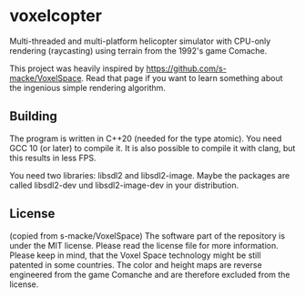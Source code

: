 # voxelcopter
Multi-threaded and multi-platform helicopter simulator with CPU-only rendering (raycasting) using terrain from the 1992's game Comache.

This project was heavily inspired by https://github.com/s-macke/VoxelSpace. Read that page if you want to learn something about the ingenious simple rendering algorithm.

## Building
The program is written in C++20 (needed for the type atomic<int>). You need GCC 10 (or later) to compile it. It is also possible to compile it with clang, but this results in less FPS.
  
You need two libraries: libsdl2 and libsdl2-image. Maybe the packages are called libsdl2-dev und libsdl2-image-dev in your distribution.

## License

(copied from s-macke/VoxelSpace)
The software part of the repository is under the MIT license. Please read the license file for more information. Please keep in mind, that the Voxel Space technology might be still patented in some countries. The color and height maps are reverse engineered from the game Comanche and are therefore excluded from the license.
